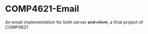 # COMP4621-Email
An email implementation for both server ~~and client~~, a final project of COMP4621
